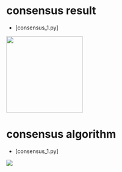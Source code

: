 # consensus result
* [consensus_1.py]
<img src="images/consensus_1_result.gif" width="200" >

# consensus algorithm
- [consensus_1.py]
<img src="images/consensus_1_algorithm.png" width="auto" >

